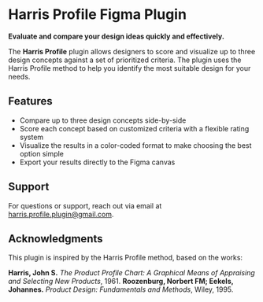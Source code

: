 # **Harris Profile Figma Plugin**

**Evaluate and compare your design ideas quickly and effectively.**  

The **Harris Profile** plugin allows designers to score and visualize up to three design concepts against a set of prioritized criteria. The plugin uses the Harris Profile method to help you identify the most suitable design for your needs.

## **Features**

- Compare up to three design concepts side-by-side
- Score each concept based on customized criteria with a flexible rating system
- Visualize the results in a color-coded format to make choosing the best option simple
- Export your results directly to the Figma canvas

## **Support**
For questions or support, reach out via email at [harris.profile.plugin@gmail.com](harris.profile.plugin@gmail.com).

## **Acknowledgments**
This plugin is inspired by the Harris Profile method, based on the works:

**Harris, John S.** *The Product Profile Chart: A Graphical Means of Appraising and Selecting New Products*, 1961.
**Roozenburg, Norbert FM; Eekels, Johannes.** *Product Design: Fundamentals and Methods*, Wiley, 1995.
